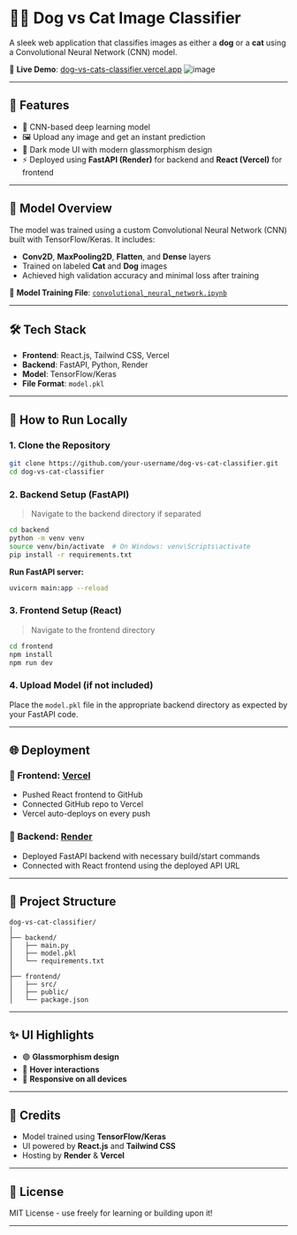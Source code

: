 # 🐶🐱 Dog vs Cat Image Classifier

A sleek web application that classifies images as either a **dog** or a **cat** using a Convolutional Neural Network (CNN) model.

🔗 **Live Demo**: [dog-vs-cats-classifier.vercel.app](https://dog-vs-cats-classifier.vercel.app/)
![image](https://github.com/user-attachments/assets/3da2b786-0e87-430b-96e4-144908f6c574)

---

## 🚀 Features

- 🧠 CNN-based deep learning model
- 🖼️ Upload any image and get an instant prediction
- 🌙 Dark mode UI with modern glassmorphism design
- ⚡ Deployed using **FastAPI (Render)** for backend and **React (Vercel)** for frontend

---

## 🧠 Model Overview

The model was trained using a custom Convolutional Neural Network (CNN) built with TensorFlow/Keras. It includes:

- **Conv2D**, **MaxPooling2D**, **Flatten**, and **Dense** layers
- Trained on labeled **Cat** and **Dog** images
- Achieved high validation accuracy and minimal loss after training

📂 **Model Training File**: [`convolutional_neural_network.ipynb`](./convolutional_neural_network.ipynb)

---

## 🛠️ Tech Stack

- **Frontend**: React.js, Tailwind CSS, Vercel
- **Backend**: FastAPI, Python, Render
- **Model**: TensorFlow/Keras
- **File Format**: `model.pkl`

---

## 🧪 How to Run Locally

### 1. Clone the Repository

```bash
git clone https://github.com/your-username/dog-vs-cat-classifier.git
cd dog-vs-cat-classifier
```

### 2. Backend Setup (FastAPI)

> Navigate to the backend directory if separated

```bash
cd backend
python -m venv venv
source venv/bin/activate  # On Windows: venv\Scripts\activate
pip install -r requirements.txt
```

**Run FastAPI server:**

```bash
uvicorn main:app --reload
```

### 3. Frontend Setup (React)

> Navigate to the frontend directory

```bash
cd frontend
npm install
npm run dev
```

### 4. Upload Model (if not included)

Place the `model.pkl` file in the appropriate backend directory as expected by your FastAPI code.

---

## 🌐 Deployment

### 🔹 Frontend: [Vercel](https://vercel.com)
- Pushed React frontend to GitHub
- Connected GitHub repo to Vercel
- Vercel auto-deploys on every push

### 🔹 Backend: [Render](https://render.com)
- Deployed FastAPI backend with necessary build/start commands
- Connected with React frontend using the deployed API URL

---

## 📂 Project Structure

```
dog-vs-cat-classifier/
│
├── backend/
│   ├── main.py
│   ├── model.pkl
│   └── requirements.txt
│
├── frontend/
│   ├── src/
│   ├── public/
│   └── package.json
```

---

## ✨ UI Highlights

- 🟣 **Glassmorphism design**
- 🔁 **Hover interactions**
- 📱 **Responsive on all devices**

---

## 🙌 Credits

- Model trained using **TensorFlow/Keras**
- UI powered by **React.js** and **Tailwind CSS**
- Hosting by **Render** & **Vercel**

---

## 📜 License

MIT License - use freely for learning or building upon it!

---
